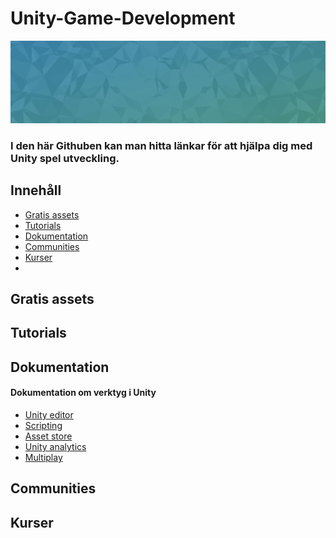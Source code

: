 Unity-Game-Development
======================

![Banner](header.jpg)

### I den här Githuben kan man hitta länkar för att hjälpa dig med Unity spel utveckling.

## Innehåll


- [Gratis assets](#gratis-assets)
- [Tutorials](#tutorials)
- [Dokumentation](#dokumentation)
- [Communities](#communities)
- [Kurser](#kurser)
- 

## Gratis assets

## Tutorials

## Dokumentation

#### Dokumentation om verktyg i Unity
 - [Unity editor](https://docs.unity3d.com/Manual/index.html)
 - [Scripting](https://docs.unity3d.com/ScriptReference/index.html)
 - [Asset store](https://docs.unity3d.com/Manual/AssetStore.html)
 - [Unity analytics](https://docs.unity.com/analytics/UnityAnalytics.html)
 - [Multiplay](https://docs.unity.com/multiplay/shared/welcome-to-multiplay.html)


## Communities

## Kurser
